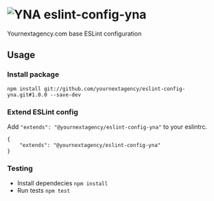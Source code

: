 # ![YNA](https://yournextagency.com/favicons/favicon-16x16.png) eslint-config-yna

Yournextagency.com base ESLint configuration

## Usage

### Install package
```
npm install git://github.com/yournextagency/eslint-config-yna.git#1.0.0 --save-dev
```

### Extend ESLint config

Add `"extends": "@yournextagency/eslint-config-yna"` to your eslintrc.
```
{
    "extends": "@yournextagency/eslint-config-yna"
}
```

### Testing
- Install dependecies `npm install`
- Run tests `npm test`
